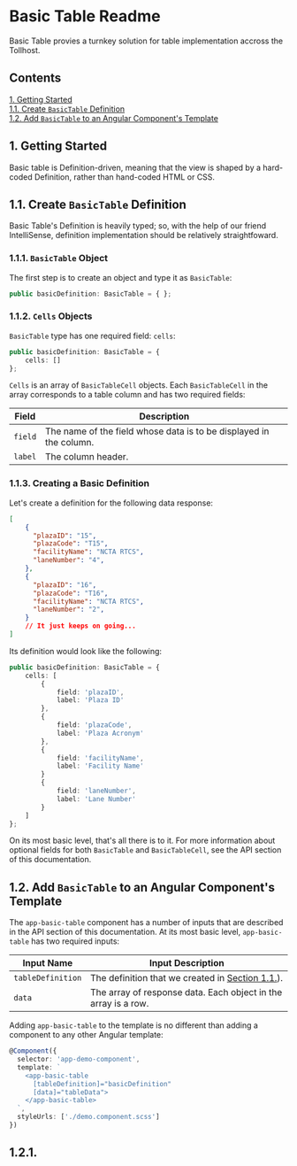 # Basic Table Readme

Basic Table provies a turnkey solution for table implementation accross the Tollhost.

## Contents

[1. Getting Started](#1-getting-started)<br>
[1.1. Create `BasicTable` Definition](#11-create-basictable-Definition)<br>
[1.2. Add `BasicTable` to an Angular Component's Template](#12-add-basictable-to-an-angular-components-template)


## 1. Getting Started

Basic table is Definition-driven, meaning that the view is shaped by a hard-coded Definition,
rather than hand-coded HTML or CSS.

## 1.1. Create `BasicTable` Definition

Basic Table's Definition is heavily typed; so, with the help of our friend IntelliSense,
definition implementation should be relatively straightfoward.


### 1.1.1. `BasicTable` Object

The first step is to create an object and type it as `BasicTable`:

```typescript
public basicDefinition: BasicTable = { };
```

### 1.1.2. `Cells` Objects

`BasicTable` type has one required field: `cells`:

```typescript
public basicDefinition: BasicTable = {
    cells: []
};
```

`Cells` is an array of `BasicTableCell` objects. Each `BasicTableCell` in the array
corresponds to a table column and has two required fields:

| Field   | Description |
|---------|-------------|
| `field` | The name of the field whose data is to be displayed in the column. |
| `label` | The column header. |

### 1.1.3. Creating a Basic Definition

Let's create a definition for the following data response:

```json
[
    {
      "plazaID": "15",
      "plazaCode": "T15",
      "facilityName": "NCTA RTCS",
      "laneNumber": "4",
    },
    {
      "plazaID": "16",
      "plazaCode": "T16",
      "facilityName": "NCTA RTCS",
      "laneNumber": "2",
    }
    // It just keeps on going...
]
```
Its definition would look like the following:

```typescript
public basicDefinition: BasicTable = {
    cells: [
        {
            field: 'plazaID',
            label: 'Plaza ID'
        },
        {
            field: 'plazaCode',
            label: 'Plaza Acronym'
        },
        {
            field: 'facilityName',
            label: 'Facility Name'
        }
        {
            field: 'laneNumber',
            label: 'Lane Number'
        }
    ]
};
```

On its most basic level, that's all there is to it. For 
more information about optional fields for both `BasicTable`
and `BasicTableCell`, see the API section of this documentation.

<!-- TODO -->

<!-- ### 1.1.4. Definition Location -->

<!-- There are a few options for where you can store the table definition.
For smaller definitions, such as the one above, I find it works to store it
in the components `.ts`. For larger components, however, I find it easier
to create a  -->

## 1.2. Add `BasicTable` to an Angular Component's Template

The `app-basic-table` component has a number of inputs that are
described in the API section of this documentation. At its most basic level,
`app-basic-table` has two required inputs:

|Input Name|Input Description|
|-|-|
| `tableDefinition` | The definition that we created in [Section 1.1.](#11-create-basictable-Definition)). |
| `data` | The array of response data. Each object in the array is a row. |

Adding `app-basic-table` to the template is no different than adding a component
to any other Angular template:

```typescript
@Component({
  selector: 'app-demo-component',
  template: `
    <app-basic-table
      [tableDefinition]="basicDefinition"
      [data]="tableData">
    </app-basic-table>
  `,
  styleUrls: ['./demo.component.scss']
})
```

## 1.2.1. 